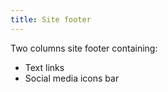 ```yaml
---
title: Site footer
---   
```


Two columns site footer containing:  
- Text links
- Social media icons bar